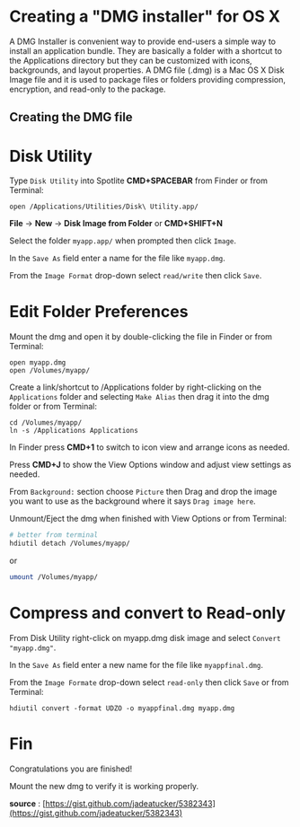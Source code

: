 Creating a "DMG installer" for OS X
======
A DMG Installer is convenient way to provide end-users a simple way to install
an application bundle.  They are basically a folder with a shortcut to the Applications
directory but they can be customized with icons, backgrounds, and layout properties.
A DMG file (.dmg) is a Mac OS X Disk Image file and it is used to package files or folders
providing compression, encryption, and read-only to the package.

## Creating the DMG file

# Disk Utility

Type `Disk Utility` into Spotlite __CMD+SPACEBAR__ from Finder
or from Terminal:

```
open /Applications/Utilities/Disk\ Utility.app/
```

__File__ -> __New__ -> __Disk Image from Folder__ or __CMD+SHIFT+N__

Select the folder `myapp.app/` when prompted then click `Image`.

In the `Save As` field enter a name for the file like `myapp.dmg`.

From the `Image Format` drop-down select `read/write` then click `Save`.

# Edit Folder Preferences

Mount the dmg and open it by double-clicking the file in Finder
or from Terminal:

```
open myapp.dmg
open /Volumes/myapp/
```

Create a link/shortcut to /Applications folder by right-clicking
on the `Applications` folder and selecting `Make Alias` then drag it into
the dmg folder or from Terminal:

```
cd /Volumes/myapp/
ln -s /Applications Applications
```

In Finder press __CMD+1__ to switch to icon view and arrange icons as needed.

Press __CMD+J__ to show the View Options window and adjust view settings as needed.

From `Background:` section choose `Picture` then Drag and drop the image you want to use as the background where it says `Drag image here`.

Unmount/Eject the dmg when finished with View Options or from Terminal:

```bash
# better from terminal
hdiutil detach /Volumes/myapp/
```

or

```bash
umount /Volumes/myapp/
```

# Compress and convert to Read-only

From Disk Utility right-click on myapp.dmg disk image and select `Convert "myapp.dmg"`.

In the `Save As` field enter a new name for the file like `myappfinal.dmg`.

From the `Image Formate` drop-down select `read-only` then click `Save`
or from Terminal:

```
hdiutil convert -format UDZO -o myappfinal.dmg myapp.dmg
```

# Fin

Congratulations you are finished!  

Mount the new dmg to verify it is working properly.

__source__ : [https://gist.github.com/jadeatucker/5382343](https://gist.github.com/jadeatucker/5382343)

